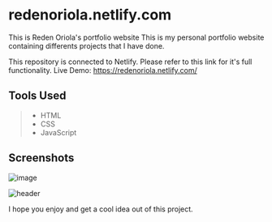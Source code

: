 # redenoriola.netlify.com
This is Reden Oriola's portfolio website
This is my personal portfolio website containing differents projects that I have done.

This repository is connected to Netlify. Please refer to this link for it's full functionality.
Live Demo: https://redenoriola.netlify.com/

## Tools Used

> * HTML
> * CSS
> * JavaScript

## Screenshots

![image](https://www.dl.dropboxusercontent.com/s/xlvbum1sw51bwww/1.png)

![header](https://www.dl.dropboxusercontent.com/s/rcf5a73ss3jrnuz/2.png)

I hope you enjoy and get a cool idea out of this project.
